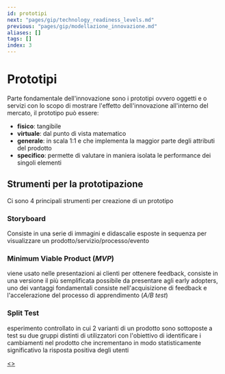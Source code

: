 ```yaml
---
id: prototipi
next: "pages/gip/technology_readiness_levels.md"
previous: "pages/gip/modellazione_innovazione.md"
aliases: []
tags: []
index: 3
---
```


# Prototipi

Parte fondamentale dell'innovazione sono i prototipi ovvero oggetti e o servizi con lo scopo di mostrare l'effetto dell'innovazione all'interno del mercato, il prototipo può essere:

- **fisico**: tangibile
- **virtuale**: dal punto di vista matematico
- **generale**: in scala 1:1 e che implementa la maggior parte degli attributi del prodotto
- **specifico**: permette di valutare in maniera isolata le performance dei singoli elementi

## Strumenti per la prototipazione

Ci sono 4 principali strumenti per creazione di un prototipo

### Storyboard

Consiste in una serie di immagini e didascalie esposte in sequenza per visualizzare un prodotto/servizio/processo/evento

### Minimum Viable Product (*MVP*)

viene usato nelle presentazioni ai clienti per ottenere feedback, consiste in una versione il più semplificata possibile da presentare agli early adopters, uno dei  vantaggi fondamentali consiste nell'acquisizione di feedback e l'accelerazione del processo di apprendimento (*A/B test*)

### Split Test

esperimento controllato in cui 2 varianti di un prodotto sono sottoposte a test su due gruppi distinti di utilizzatori con l'obiettivo di identificare i cambiamenti nel prodotto che incrementano in modo statisticamente significativo la risposta positiva degli utenti

[<](pages/gip/modellazione_innovazione.md)[>](pages/gip/technology_readiness_levels.md)
